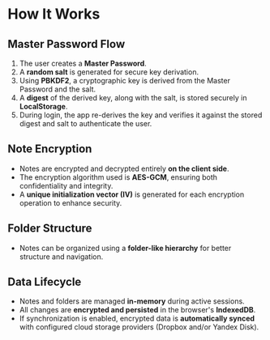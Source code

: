 # How It Works

## Master Password Flow
1. The user creates a **Master Password**.
2. A **random salt** is generated for secure key derivation.
3. Using **PBKDF2**, a cryptographic key is derived from the Master Password and the salt.
4. A **digest** of the derived key, along with the salt, is stored securely in **LocalStorage**.
5. During login, the app re-derives the key and verifies it against the stored digest and salt to authenticate the user.

## Note Encryption
- Notes are encrypted and decrypted entirely **on the client side**.
- The encryption algorithm used is **AES-GCM**, ensuring both confidentiality and integrity.
- A **unique initialization vector (IV)** is generated for each encryption operation to enhance security.

## Folder Structure
- Notes can be organized using a **folder-like hierarchy** for better structure and navigation.

## Data Lifecycle
- Notes and folders are managed **in-memory** during active sessions.
- All changes are **encrypted and persisted** in the browser's **IndexedDB**.
- If synchronization is enabled, encrypted data is **automatically synced** with configured cloud storage providers (Dropbox and/or Yandex Disk).
